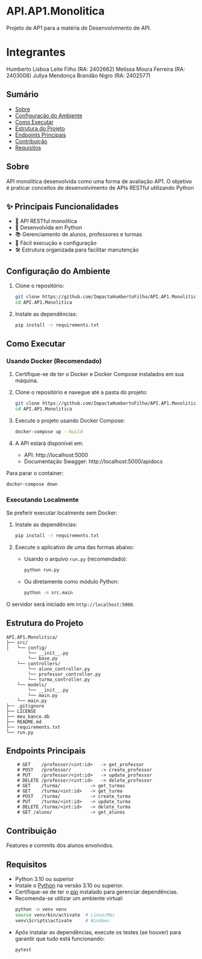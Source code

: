 # API.AP1.Monolitica

Projeto de AP1 para a matéria de Desenvolvimento de API.

# Integrantes

Humberto Lisboa Leite Filho (RA: 2402662)
Melissa Moura Ferreira (RA: 2403008)
Jullya Mendonça Brandão Nigro (RA: 2402577)

## Sumário

- [Sobre](#sobre)
- [Configuração do Ambiente](#configuração-do-ambiente)
- [Como Executar](#como-executar)
- [Estrutura do Projeto](#estrutura-do-projeto)
- [Endpoints Principais](#endpoints-principais)
- [Contribuição](#contribuição)
- [Requisitos](#requsitos)

## Sobre

API monolítica desenvolvida como uma forma de avaliação AP1. O objetivo é praticar conceitos de desenvolvimento de APIs RESTful utilizando Python

## ✨ Principais Funcionalidades

- 🔗 API RESTful monolítica
- 🐍 Desenvolvida em Python
- 📚 Gerenciamento de alunos, professores e turmas
- 🚀 Fácil execução e configuração
- 🛠️ Estrutura organizada para facilitar manutenção

## Configuração do Ambiente

1. Clone o repositório:
   ```bash
   git clone https://github.com/ImpactaHumbertoFilho/API.AP1.Monolitica>
   cd API.AP1.Monolitica
   ```
2. Instale as dependências:
   ```bash
   pip install -r requirements.txt
   ```

## Como Executar

### Usando Docker (Recomendado)

1. Certifique-se de ter o Docker e Docker Compose instalados em sua máquina.

2. Clone o repositório e navegue até a pasta do projeto:
   ```bash
   git clone https://github.com/ImpactaHumbertoFilho/API.AP1.Monolitica
   cd API.AP1.Monolitica
   ```

3. Execute o projeto usando Docker Compose:
   ```bash
   docker-compose up --build
   ```

4. A API estará disponível em:
   - API: http://localhost:5000
   - Documentação Swagger: http://localhost:5000/apidocs

Para parar o container:
```bash
docker-compose down
```

### Executando Localmente

Se preferir executar localmente sem Docker:

1. Instale as dependências:
   ```bash
   pip install -r requirements.txt
   ```

2. Execute o aplicativo de uma das formas abaixo:
   - Usando o arquivo `run.py` (recomendado):
     ```bash
     python run.py
     ```
   - Ou diretamente como módulo Python:
     ```bash
     python -m src.main
     ```

O servidor será iniciado em `http://localhost:5000`.

## Estrutura do Projeto

```
API.AP1.Monolitica/
├── src/
│   └── config/
        └── __init__.py
        └── base.py
    └── controllers/
        └── aluno_controller.py
        └── professor_controller.py
        └── turma_controller.py
    └── models/
        └── __init__.py
        └── main.py
    └── main.py
├── .gitignore
├── LICENSE
├── meu_banco.db
├── README.md
├── requirements.txt
└── run.py
```

## Endpoints Principais
        # GET    /professor/<int:id>   -> get_professor
        # POST   /professor/           -> create_professor
        # PUT    /professor/<int:id>   -> update_professor
        # DELETE /professor/<int:id>   -> delete_professor
        # GET    /turma/           -> get_turmas
        # GET    /turma/<int:id>   -> get_turma
        # POST   /turma/           -> create_turma
        # PUT    /turma/<int:id>   -> update_turma
        # DELETE /turma/<int:id>   -> delete_turma
        # GET /aluno/              -> get_alunos

## Contribuição

Features e commits dos alunos envolvidos.

## Requisitos

- Python 3.10 ou superior
- Instale o [Python](https://www.python.org/downloads/) na versão 3.10 ou superior.
- Certifique-se de ter o [pip](https://pip.pypa.io/en/stable/installation/) instalado para gerenciar dependências.
- Recomenda-se utilizar um ambiente virtual:
    ```bash
    python -m venv venv
    source venv/bin/activate  # Linux/Mac
    venv\Scripts\activate     # Windows
    ```
- Após instalar as dependências, execute os testes (se houver) para garantir que tudo está funcionando:
    ```bash
    pytest
    ```